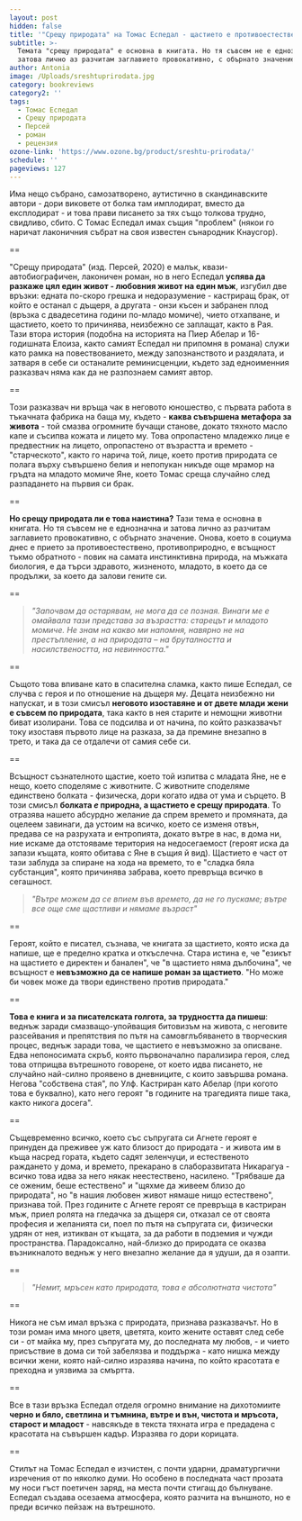 ```yaml
---
layout: post
hidden: false
title: '"Срещу природата" на Томас Еспедал - щастието е противоестествено, болката не'
subtitle: >-
  Темата "срещу природата" е основна в книгата. Но тя съвсем не е еднозначна и
  затова лично аз разчитам заглавието провокативно, с обърнато значение
author: Antonia
image: /Uploads/sreshtuprirodata.jpg
category: bookreviews
category2: ''
tags:
  - Томас Еспедал
  - Срещу природата
  - Персей
  - роман
  - рецензия
ozone-link: 'https://www.ozone.bg/product/sreshtu-prirodata/'
schedule: ''
pageviews: 127
---
```

Има нещо събрано, самозатворено, аутистично в скандинавските автори - дори виковете от болка там имплодират, вместо да експлодират - и това прави писането за тях също толкова трудно, свидливо, сбито. С Томас Еспедал имах същия "проблем" (някои го наричат лаконичния събрат на своя известен сънародник Кнаусгор).

\==

"Срещу природата" (изд. Персей, 2020) е малък, квази-автобиографичен, лаконичен роман, но в него Еспедал **успява да разкаже цял един живот - любовния живот на един мъж**, изгубил две връзки: едната по-скоро грешка и недоразумение - кастриращ брак, от който е останал с дъщеря, а другата - онзи късен и забранен плод (връзка с двадесетина години по-младо момиче), чието отхапване, и щастието, което то причинява, неизбежно се заплащат, както в Рая. Тази втора история (подобна на историята на Пиер Абелар и 16-годишната Елоиза, както самият Еспедал ни припомня в романа) служи като рамка на повествованието, между запознанството и раздялата, и затваря в себе си останалите реминисценции, където зад едноименния разказвач няма как да не разпознаем самият автор.  

\==

Този разказвач ни връща чак в неговото юношество, с първата работа в тъкачната фабрика на баща му, където - **каква съвършена метафора за живота** - той смазва огромните бучащи станове, докато тяхното масло капе и съсипва кожата и лицето му. Това опропастено младежко лице е предвестник на лицето, опропастено от възрастта и времето - "старческото", както го нарича той, лице, което против природата се полага върху съвършено белия и непопукан никъде още мрамор на гръдта на младото момиче Яне, което Томас среща случайно след разпадането на първия си брак. 

\==

**Но срещу природата ли е това наистина?** Тази тема е основна в книгата. Но тя съвсем не е еднозначна и затова лично аз разчитам заглавието провокативно, с обърнато значение. Онова, което в социума днес е прието за противоестествено, противоприродно, е всъщност тъкмо обратното - повик на самата инстинктивна природа, на мъжката биология, е да търси здравото, жизненото, младото, в което да се продължи, за което да залови гените си. 

\==

> *"Започвам да остарявам, не мога да се позная. Винаги ме е омайвала тази представа за възрастта:
> старецът и младото момиче. Не знам на какво ми напомня, навярно не на престъпление, а на природата – на бруталността и насилствеността, на невинността."*

\==

Същото това впиване като в спасителна сламка, както пише Еспедал, се случва с героя и по отношение на дъщеря му. Децата неизбежно ни напускат, и в този смисъл **неговото изоставяне и от двете млади жени е съвсем по природата**, така както в нея старите и немощни животни биват изолирани. Това се подсилва и от начина, по който разказвачът току изоставя първото лице на разказа, за да премине внезапно в трето, и така да се отдалечи от самия себе си. 

\==

Всъщност съзнателното щастие, което той изпитва с младата Яне, не е нещо, което споделяме с животните. С животните споделяме единствено болката - физическа, дори когато идва от ума и сърцето. В този смисъл **болката *е* природна, а щастието е срещу природата**. То отразява нашето абсурдно желание да спрем времето и промяната, да оцелеем завинаги, да устоим на всичко, което се изменя отвън, предава се на разрухата и ентропията, докато вътре в нас, в дома ни, ние искаме да отстояваме територия на недосегаемост (героят иска да запази къщата, която обитава с Яне в същия й вид). Щастието е част от тази заблуда за спиране на хода на времето, то е "сладка бяла субстанция", която причинява забрава, което превръща всичко в сегашност. 

> *"Вътре можем да се впием във времето, да не го пускаме; вътре все още сме щастливи и нямаме възраст"*

\==

Героят, който е писател, съзнава, че книгата за щастието, която иска да напише, ще е пределно кратка и откъслечна. Стара истина е, че "езикът на щастието е директен и банален", че "в щастието няма дълбочина", че всъщност е **невъзможно да се напише роман за щастието**. "Но може би човек може да твори единствено против природата." 

\==

**Това е книга и за писателската голгота, за трудността да пишеш**: веднъж заради смазващо-упойващия битовизъм на живота, с неговите разсейвания и препятствия по пътя на самовглъбяването в творческия процес, веднъж заради това, че щастието е невъзможно за описване. Едва непоносимата скръб, която първоначално парализира героя, след това отприщва вътрешното говорене, от което идва писането, не случайно най-силно проявено в дневниците, с които завършва романа. Негова "собствена стая", по Улф. Кастриран като Абелар (при когото това е буквално), като него героят "в годините на трагедията пише така, както никога досега".

\==

Същевременно всичко, което със съпругата си Агнете героят е принуден да преживее уж като близост до природата - и живота им в къща насред гората, където садят зеленчуци, и естественото раждането у дома, и времето, прекарано в слаборазвитата Никарагуа - всичко това идва за него някак неестествено, насилено. "Трябваше да се оженим, беше естествено" и "щяхме да живеем близо до природата", но "в нашия любовен живот нямаше нищо естествено", признава той. През годините с Агнете героят се превръща в кастриран мъж, приел ролята на гледачка за дъщеря си, отказал се от своята професия и желанията си, поел по пътя на съпругата си, физически удрян от нея, изтикван от къщата, за да работи в подземия и чужди пространства. Парадоксално, най-близко до природата се оказва възникналото веднъж у него внезапно желание да я удуши, да я озапти.

\==

> *"Немит, мръсен като природата, това е абсолютната чистота"*

\==

Никога не съм имал връзка с природата, признава разказвачът. Но в този роман има много цветя, цветята, които жените оставят след себе си - от майка му, през съпругата му, до последната му любов, - и чието присъствие в дома си той забелязва и поддържа - като нишка между всички жени, която най-силно изразява начина, по който красотата е преходна и уязвима за смъртта. 

\==

Все в тази връзка Еспедал отделя огромно внимание на дихотомиите **черно и бяло, светлина и тъмнина, вътре и вън, чистота и мръсота, старост и младост** - навсякъде в текста тяхната игра е предадена с красотата на съвършен кадър. Изразява го дори корицата. 

\==

Стилът на Томас Еспедал е изчистен, с почти ударни, драматургични изречения от по няколко думи. Но особено в последната част прозата му носи гъст поетичен заряд, на места почти стигащ до бълнуване. Еспедал създава осезаема атмосфера, която разчита на външното, но е преди всичко пейзаж на вътрешното.